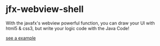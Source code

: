 # jfx-webview-shell

With the javafx's webview powerful function, you can draw your UI with html5 & css3, but 
write your logic code with the Java Code!

[see a example](https://github.com/zhouzhipeng/onekey-expose-port)